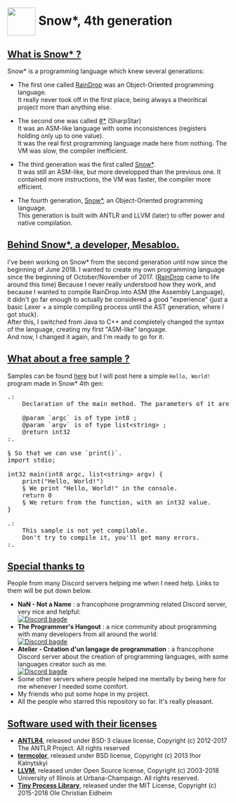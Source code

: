 # <img src="https://mesabloo.github.io/snowstar-lang/icons/snowstar_64x64.png" type="image/png" height="64" widht="64" style="vertical-align:middle"/> <b>Snow*, 4th generation</b>

## <u>What is Snow* ?</u>

Snow* is a programming language which knew several generations:

- The first one called [RainDrop](https://mesabloo.github.io/snowstar-lang/about.html#raindrop) was an Object-Oriented programming language.<br>
It really never took off in the first place, being always a theoritical project more than anything else.

- The second one was called [#*](https://mesabloo.github.io/snowstar-lang/about.html#sharpstar) (SharpStar)<br>
It was an ASM-like language with some inconsistences (registers holding only up to one value).<br>
It was the real first programming language made here from nothing. The VM was slow, the compiler inefficient.

- The third generation was the first called [Snow*](https://mesabloo.github.io/snowstar-lang/about.html#snowstar1).<br>
It was still an ASM-like, but more developped than the previous one. It contained more instructions, the VM was faster, the compiler more efficient.

- The fourth generation, [Snow*](https://mesabloo.github.io/snowstar-lang/about.html#snowstar2), an Object-Oriented programming language.<br>
This generation is built with ANTLR and LLVM (later) to offer power and native compilation.

## <u>Behind Snow*, a developer, Mesabloo.</u>

I've been working on Snow* from the second generation until now since the beginning of June 2018. I wanted to create my own programming language since the beginning of October/November of 2017. ([RainDrop](https://mesabloo.github.io/snowstar-lang/about.html#raindrop) came to life around this time) Because I never really understood how they work, and because I wanted to compile RainDrop into ASM (the Assembly Language), it didn't go far enough to actually be considered a good "experience" (just a basic Lexer + a simple compiling process until the AST generation, where I got stuck).<br>
After this, I switched from Java to C++ and completely changed the syntax of the language, creating my first "ASM-like" language.<br>
And now, I changed it again, and I'm ready to go for it.

## <u>What about a free sample ?</u>

Samples can be found [here](https://mesabloo.github.io/snowstar-lang/about.html#sample-snowstar2) but I will post here a simple `Hello, World!` program made in Snow* 4th gen:

<pre>
.:
    Declaration of the main method. The parameters of it are unrequired, you may write it without.

    @param `argc` is of type int8 ;
    @param `argv` is of type list&lt;string&gt; ;
    @return int32
:.

§ So that we can use `print()`.
import stdio;

int32 main(int8 argc, list&lt;string&gt; argv) {
    print("Hello, World!")
    § We print "Hello, World!" in the console.
    return 0
    § We return from the function, with an int32 value.
}

.:
    This sample is not yet compilable.
    Don't try to compile it, you'll get many errors.
:.
</pre>

## <u>Special thanks to</u>
People from many Discord servers helping me when I need help. Links to them will be put down below.
- __NaN - Not a Name__ : a francophone programming related Discord server, very nice and helpful:<br>
[![Discord bagde](https://img.shields.io/badge/Discord-Join%20us!-blue.svg)](https://discord.gg/zcWp9sC)
- __The Programmer's Hangout__ : a nice community about programming with many developers from all around the world:<br> [![Discord bagde](https://img.shields.io/badge/Discord-Join%20us!-blue.svg)](https://discord.gg/programming)
- __Atelier - Création d'un langage de programmation__ : a francophone Discord server about the creation of programming languages, with some languages creator such as me.<br> [![Discord bagde](https://img.shields.io/badge/Discord-Join%20us!-blue.svg)](https://discord.gg/8VhspcJ)
- Some other servers where people helped me mentally by being here for me whenever I needed some comfort.
- My friends who put some hope in my project.
- All the people who starred this repository so far. It's really pleasant.

## <u>Software used with their licenses</u>
- [__ANTLR4__](https://github.com/antlr/antlr4), released under BSD-3 clause license, Copyright (c) 2012-2017 The ANTLR Project. All rights reserved
- [__termcolor__](https://github.com/ikalnytskyi/termcolor), released under BSD license, Copyright (c) 2013 Ihor Kalnytskyi
- [__LLVM__](https://github.com/llvm-mirror/llvm), released under Open Source license, Copyright (c) 2003-2018 University of Illinois at Urbana-Champaign.
All rights reserved.
- [__Tiny Process Library__](https://gitlab.com/eidheim/tiny-process-library), released under the MIT License, Copyright (c) 2015-2018 Ole Christian Eidheim
